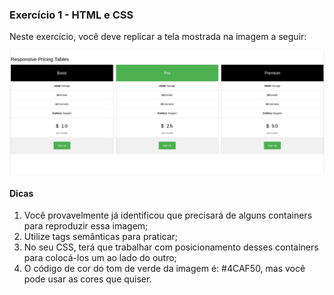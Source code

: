 ### Exercício 1 - HTML e CSS
Neste exercício, você deve replicar a tela mostrada na imagem a seguir: 

![exercicioum](exercicio1.png)

#### Dicas 
1. Você provavelmente já identificou que precisará de alguns containers para reproduzir essa imagem; 
2. Utilize tags semânticas para praticar;
3. No seu CSS, terá que trabalhar com posicionamento desses containers para colocá-los um ao lado do outro; 
4. O código de cor do tom de verde da imagem é: #4CAF50, mas você pode usar as cores que quiser.
